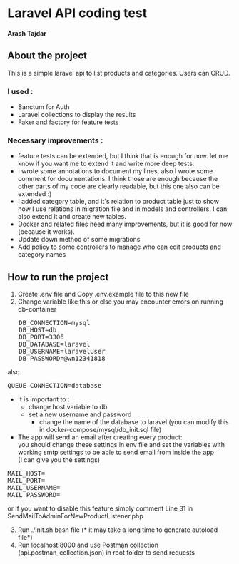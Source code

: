 # Laravel API coding test
#### Arash Tajdar

## About the project
This is a simple laravel api to list products and categories. 
Users can CRUD.

### I used :
- Sanctum for Auth
- Laravel collections to display the results
- Faker and factory for feature tests

### Necessary improvements :

- feature tests can be extended, but I think that is enough for now. let me know if you want me to extend it and write more deep tests.
- I wrote some annotations to document my lines, also I wrote some comment for documentations. I think those are enough because the other parts of my code are clearly readable, but this one also can be extended :)
- I added category table, and it's relation to product table just to show how I use relations in migration file and in models and controllers. I can also extend it and create new tables.
- Docker and related files need many improvements, but it is good for now (because it works).
- Update down method of some migrations
- Add policy to some controllers to manage who can edit products and category names

## How to run the project

1. Create .env file and Copy .env.example file to this new file
2. Change variable like this or else you may encounter errors on running db-container
<pre>
   DB_CONNECTION=mysql
   DB_HOST=db
   DB_PORT=3306
   DB_DATABASE=laravel
   DB_USERNAME=laravelUser
   DB_PASSWORD=@wn12341818
</pre>
also 
<pre>QUEUE_CONNECTION=database
</pre>
   - It is important to :  
     - change host variable to db 
     - set a new username and password 
       - change the name of the database to laravel (you can modify this in docker-compose/mysql/db_init.sql file) 
   - The app will send an email after creating every product:<br>
you should change these settings in env file  and set the variables with working smtp settings to be able to send email from inside the app <br>
     (I can give you the settings)
<pre>
MAIL_HOST=
MAIL_PORT=
MAIL_USERNAME=
MAIL_PASSWORD=
</pre>
or if you want to disable this feature simply comment Line 31 in SendMailToAdminForNewProductListener.php

3. Run ./init.sh bash file (* it may take a long time to generate autoload file*)
4. Run localhost:8000 and use Postman collection (api.postman_collection.json) in root folder to send requests


